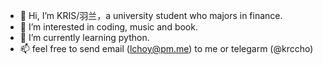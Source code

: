 - 👋 Hi, I’m KRIS/羽兰，a university student who majors in finance.
- 👀 I’m interested in coding, music and book.  
- 🌱 I’m currently learning python.
- 📫 feel free to send email (lchoy@pm.me) to me or telegarm (@krccho) 
